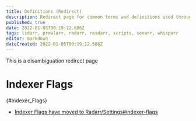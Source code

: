 ```yaml
---
title: Definitions (Redirect)
description: Redirect page for common terms and definitions used throughout the Servarr applications
published: true
date: 2022-01-05T00:19:12.686Z
tags: lidarr, prowlarr, radarr, readarr, scripts, sonarr, whisparr
editor: markdown
dateCreated: 2022-01-05T00:19:12.686Z
---
```


This is a disambiguation redirect page

# Indexer Flags

{#Indexer_Flags}

- [Indexer Flags have moved to Radarr/Settings#indexer-flags](/radarr/settings#indexer-flags)
